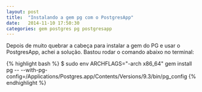 ```yaml
---
layout: post
title:  "Instalando a gem pg com o PostgresApp"
date:   2014-11-10 17:50:30
categories: gem postgres pg postgresapp
---
```

Depois de muito quebrar a cabeça para instalar a gem do PG e usar o PostgresApp, achei a solução. Bastou rodar o comando abaixo no terminal:

{% highlight bash %}
$ sudo env ARCHFLAGS="-arch x86_64" gem install pg -- --with-pg-config=/Applications/Postgres.app/Contents/Versions/9.3/bin/pg_config
{% endhighlight %}
